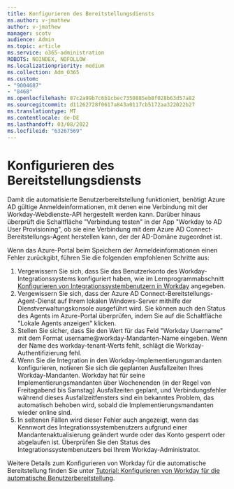 ```yaml
---
title: Konfigurieren des Bereitstellungsdiensts
ms.author: v-jmathew
author: v-jmathew
manager: scotv
audience: Admin
ms.topic: article
ms.service: o365-administration
ROBOTS: NOINDEX, NOFOLLOW
ms.localizationpriority: medium
ms.collection: Adm_O365
ms.custom:
- "9004687"
- "8468"
ms.openlocfilehash: 87c2a99b7c6b1cbec7350885eb8f028b63d57a82
ms.sourcegitcommit: d11262728f0617a843a0117cb5172aa322022b27
ms.translationtype: MT
ms.contentlocale: de-DE
ms.lasthandoff: 03/08/2022
ms.locfileid: "63267569"
---
```

# <a name="configuring-the-provision-service"></a>Konfigurieren des Bereitstellungsdiensts

Damit die automatisierte Benutzerbereitstellung funktioniert, benötigt Azure AD gültige Anmeldeinformationen, mit denen eine Verbindung mit der Workday-Webdienste-API hergestellt werden kann. Darüber hinaus überprüft die Schaltfläche "Verbindung testen" in der App "Workday to AD User Provisioning", ob sie eine Verbindung mit dem Azure AD Connect-Bereitstellungs-Agent herstellen kann, der der AD-Domäne zugeordnet ist.

Wenn das Azure-Portal beim Speichern der Anmeldeinformationen einen Fehler zurückgibt, führen Sie die folgenden empfohlenen Schritte aus:

1. Vergewissern Sie sich, dass Sie das Benutzerkonto des Workday-Integrationssystems konfiguriert haben, wie im Lernprogrammabschnitt [Konfigurieren von Integrationssystembenutzern in Workday](https://docs.microsoft.com/azure/active-directory/saas-apps/workday-inbound-tutorial) angegeben.
2. Vergewissern Sie sich, dass der Azure AD Connect-Bereitstellungs-Agent-Dienst auf Ihrem lokalen Windows-Server mithilfe der Dienstverwaltungskonsole ausgeführt wird. Sie können auch den Status des Agents im Azure-Portal überprüfen, indem Sie auf die Schaltfläche "Lokale Agents anzeigen" klicken.
3. Stellen Sie sicher, dass Sie den Wert für das Feld "Workday Username" mit dem Format username@workday-Mandanten-Name eingeben. Wenn der Name des workday-tenant-Werts fehlt, schlägt die Workday-Authentifizierung fehl.
4. Wenn Sie die Integration in den Workday-Implementierungsmandanten konfigurieren, notieren Sie sich die geplanten Ausfallzeiten Ihres Workday-Mandanten. Workday hat für seine Implementierungsmandanten über Wochenenden (in der Regel von Freitagabend bis Samstag) Ausfallzeiten geplant, und Verbindungsfehler während dieses Ausfallzeitfensters sind ein bekanntes Problem, das automatisch behoben wird, sobald die Implementierungsmandanten wieder online sind.
5. In seltenen Fällen wird dieser Fehler auch angezeigt, wenn das Kennwort des Integrationssystembenutzers aufgrund einer Mandantenaktualisierung geändert wurde oder das Konto gesperrt oder abgelaufen ist. Überprüfen Sie den Status des Integrationssystembenutzers bei Ihrem Workday-Administrator.

Weitere Details zum Konfigurieren von Workday für die automatische Bereitstellung finden Sie unter [Tutorial: Konfigurieren von Workday für die automatische Benutzerbereitstellung](https://docs.microsoft.com/azure/active-directory/saas-apps/workday-inbound-tutorial).
